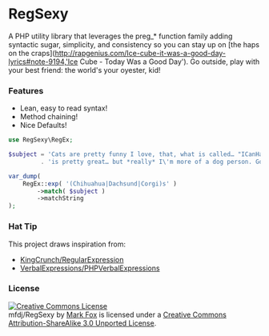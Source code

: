 RegSexy
===========

A PHP utility library that leverages the preg_* function family adding syntactic sugar, simplicity, and consistency so you can stay up on [the haps on the craps](http://rapgenius.com/Ice-cube-it-was-a-good-day-lyrics#note-9194,'Ice Cube - Today Was a Good Day'). Go outside, play with your best friend: the world's your oyester, kid!

### Features

* Lean, easy to read syntax!
* Method chaining!
* Nice Defaults!

``` php
use RegSexy\RegEx;

$subject = 'Cats are pretty funny I love, that, what is called… "ICanHasCheezburger?"!, '
         . 'is pretty great… but *really* I\'m more of a dog person. Got 2 little Chihuahuas at home!';

var_dump(
    RegEx::exp( '(Chihuahua|Dachsund|Corgi)s' )
        ->match( $subject )
        ->matchString
);
```

### Hat Tip

This project draws inspiration from: 

- [KingCrunch/RegularExpression](https://github.com/KingCrunch/RegularExpression)
- [VerbalExpressions/PHPVerbalExpressions](https://github.com/VerbalExpressions/PHPVerbalExpressions)

### License

<a rel="license" href="http://creativecommons.org/licenses/by-sa/3.0/deed.en_US"><img alt="Creative Commons License" style="border-width:0" src="http://i.creativecommons.org/l/by-sa/3.0/88x31.png" /></a><br /><span xmlns:dct="http://purl.org/dc/terms/" href="http://purl.org/dc/dcmitype/InteractiveResource" property="dct:title" rel="dct:type">mfdj/RegSexy</span> by <a xmlns:cc="http://creativecommons.org/ns#" href="http://ixel.org" property="cc:attributionName" rel="cc:attributionURL">Mark Fox</a> is licensed under a <a rel="license" href="http://creativecommons.org/licenses/by-sa/3.0/deed.en_US">Creative Commons Attribution-ShareAlike 3.0 Unported License</a>.